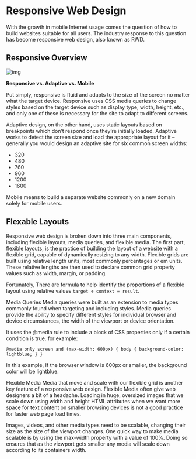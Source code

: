 # Responsive Web Design

With the growth in mobile Internet usage comes the question of how to build websites suitable for all users. The industry response to this question has become responsive web design, also known as RWD.

## Responsive Overview 

![img](https://hackernoon.com/images/1tjg32bo.jpg)

**Responsive vs. Adaptive vs. Mobile** 

Put simply, responsive is fluid and adapts to the size of the screen no matter what the target device. Responsive uses CSS media queries to change styles based on the target device such as display type, width, height, etc., and only one of these is necessary for the site to adapt to different screens.

Adaptive design, on the other hand, uses static layouts based on breakpoints which don’t respond once they’re initially loaded. Adaptive works to detect the screen size and load the appropriate layout for it – generally you would design an adaptive site for six common screen widths:

- 320
- 480
- 760
- 960
- 1200
- 1600

Mobile means to build a separate website commonly on a new domain solely for mobile users.

## Flexable Layouts

Responsive web design is broken down into three main components, including flexible layouts, media queries, and flexible media. The first part, flexible layouts, is the practice of building the layout of a website with a flexible grid, capable of dynamically resizing to any width. Flexible grids are built using relative length units, most commonly percentages or em units. These relative lengths are then used to declare common grid property values such as width, margin, or padding.

 Fortunately, There are formula to help identify the proportions of a flexible layout using relative values
 `target ÷ context = result`.

 Media Queries Media queries were built as an extension to media types commonly found when targeting and including styles. Media queries provide the ability to specify different styles for individual browser and device circumstances, the width of the viewport or device orientation.

It uses the @media rule to include a block of CSS properties only if a certain condition is true. for example:

`@media only screen and (max-width: 600px) {
 body {
      background-color: lightblue;
      }
}`


In this example, If the browser window is 600px or smaller, the background color will be lightblue.

Flexible Media Media that move and scale with our flexible grid is another key feature of a responsive web design. Flexible Media often give web designers a bit of a headache. Loading in huge, oversized images that we scale down using width and height HTML attributes when we want more space for text content on smaller browsing devices is not a good practice for faster web page load times.

Images, videos, and other media types need to be scalable, changing their size as the size of the viewport changes. One quick way to make media scalable is by using the max-width property with a value of 100%. Doing so ensures that as the viewport gets smaller any media will scale down according to its containers width.